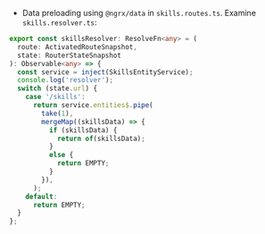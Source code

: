 - Data preloading using `@ngrx/data` in `skills.routes.ts`. Examine `skills.resolver.ts`:

```typescript
export const skillsResolver: ResolveFn<any> = (
  route: ActivatedRouteSnapshot,
  state: RouterStateSnapshot
): Observable<any> => {
  const service = inject(SkillsEntityService);
  console.log('resolver');
  switch (state.url) {
    case '/skills':
      return service.entities$.pipe(
        take(1),
        mergeMap((skillsData) => {
          if (skillsData) {
            return of(skillsData);
          }
          else {
            return EMPTY;
          }
        }),
      );
    default:
      return EMPTY;
  }
};
```